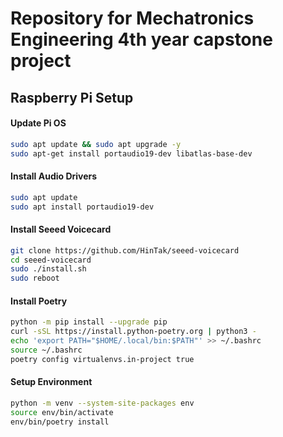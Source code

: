 # Repository for Mechatronics Engineering 4th year capstone project

## Raspberry Pi Setup

#### Update Pi OS
```bash
sudo apt update && sudo apt upgrade -y
sudo apt-get install portaudio19-dev libatlas-base-dev
```

#### Install Audio Drivers
```bash
sudo apt update
sudo apt install portaudio19-dev
```

#### Install Seeed Voicecard

```bash
git clone https://github.com/HinTak/seeed-voicecard
cd seeed-voicecard
sudo ./install.sh
sudo reboot
```
#### Install Poetry

```bash
python -m pip install --upgrade pip
curl -sSL https://install.python-poetry.org | python3 -
echo 'export PATH="$HOME/.local/bin:$PATH"' >> ~/.bashrc
source ~/.bashrc
poetry config virtualenvs.in-project true
```

#### Setup Environment
```bash
python -m venv --system-site-packages env
source env/bin/activate
env/bin/poetry install
```

